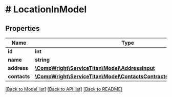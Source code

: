 # # LocationInModel

## Properties

Name | Type | Description | Notes
------------ | ------------- | ------------- | -------------
**id** | **int** |  |
**name** | **string** |  |
**address** | [**\CompWright\ServiceTitan\Model\AddressInput**](AddressInput.md) |  |
**contacts** | [**\CompWright\ServiceTitan\Model\ContactsContractsContactInputModel[]**](ContactsContractsContactInputModel.md) |  |

[[Back to Model list]](../../README.md#models) [[Back to API list]](../../README.md#endpoints) [[Back to README]](../../README.md)
